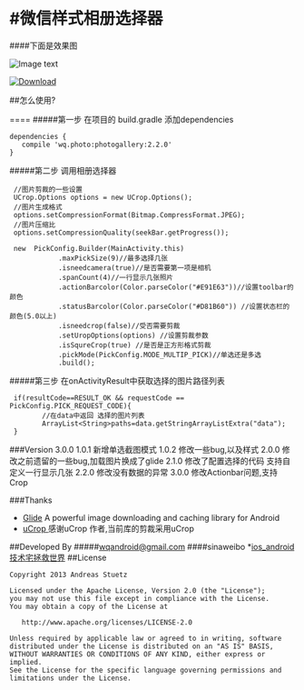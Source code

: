 #微信样式相册选择器
=====

####下面是效果图

![Image text](https://coding.net/u/wangqiong/p/wqgallery/git/raw/master/app/screenshort/wqgallert.gif)



[ ![Download](https://api.bintray.com/packages/wqandroid/maven/Photogallery/images/download.svg) ](https://jitpack.io/#wqandroid/wqgallery/3.0.0)

##怎么使用?

====
#####第一步 在项目的 build.gradle 添加dependencies
    
    dependencies {
       compile 'wq.photo:photogallery:2.2.0'
    }
#####第二步 调用相册选择器

     //图片剪裁的一些设置
     UCrop.Options options = new UCrop.Options();
     //图片生成格式
     options.setCompressionFormat(Bitmap.CompressFormat.JPEG);
     //图片压缩比
     options.setCompressionQuality(seekBar.getProgress());

     new  PickConfig.Builder(MainActivity.this)
                .maxPickSize(9)//最多选择几张
                .isneedcamera(true)//是否需要第一项是相机
                .spanCount(4)//一行显示几张照片
                .actionBarcolor(Color.parseColor("#E91E63"))//设置toolbar的颜色
                .statusBarcolor(Color.parseColor("#D81B60")) //设置状态栏的颜色(5.0以上)
                .isneedcrop(false)//受否需要剪裁
                .setUropOptions(options) //设置剪裁参数
                .isSqureCrop(true) //是否是正方形格式剪裁
                .pickMode(PickConfig.MODE_MULTIP_PICK)//单选还是多选
                .build();

      
      
   
#####第三步 在onActivityResult中获取选择的图片路径列表

     if(resultCode==RESULT_OK && requestCode == PickConfig.PICK_REQUEST_CODE){
            //在data中返回 选择的图片列表
            ArrayList<String>paths=data.getStringArrayListExtra("data");
     }





###Version 3.0.0
     1.0.1 新增单选截图模式
     1.0.2 修改一些bug,以及样式
     2.0.0 修改之前遗留的一些bug,加载图片换成了glide
     2.1.0 修改了配置选择的代码 支持自定义一行显示几张
     2.2.0 修改没有数据的异常
     3.0.0 修改Actionbar问题,支持Crop

###Thanks
  * [Glide](https://github.com/bumptech/glide) A powerful image downloading and caching library for Android
  * [uCrop ](https://github.com/Yalantis/uCrop) 感谢uCrop 作者,当前库的剪裁采用uCrop

##Developed By
#####wqandroid@gmail.com
####sinaweibo *[ios_android技术宅拯救世界](http://weibo.com/2407182217/profile?rightmod=1&wvr=6&mod=personinfo) 
##License

    Copyright 2013 Andreas Stuetz

    Licensed under the Apache License, Version 2.0 (the "License");
    you may not use this file except in compliance with the License.
    You may obtain a copy of the License at

       http://www.apache.org/licenses/LICENSE-2.0

    Unless required by applicable law or agreed to in writing, software
    distributed under the License is distributed on an "AS IS" BASIS,
    WITHOUT WARRANTIES OR CONDITIONS OF ANY KIND, either express or implied.
    See the License for the specific language governing permissions and
    limitations under the License.
